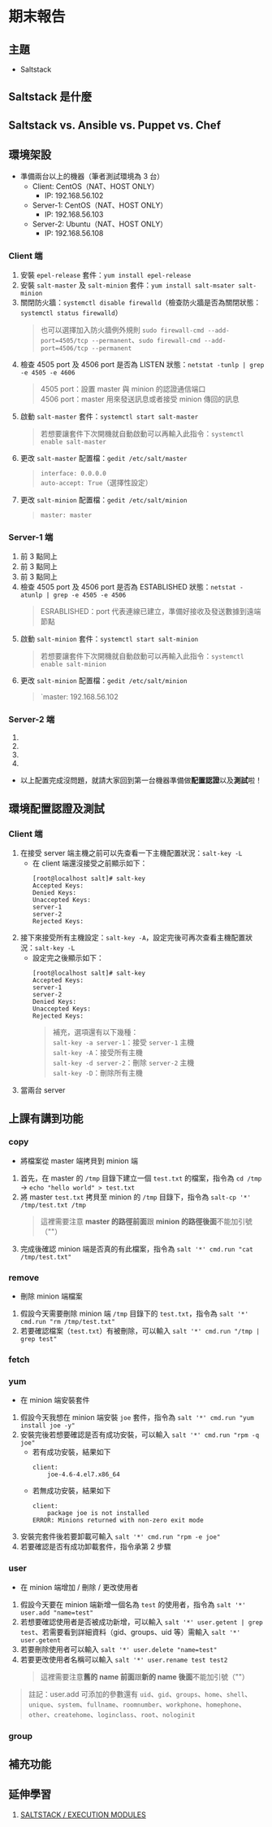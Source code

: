 # 期末報告
## 主題
* Saltstack

## Saltstack 是什麼

## Saltstack vs. Ansible vs. Puppet vs. Chef

## 環境架設
* 準備兩台以上的機器（筆者測試環境為 3 台）
    * Client: CentOS（NAT、HOST ONLY）
        * IP: 192.168.56.102
    * Server-1: CentOS（NAT、HOST ONLY）
        * IP: 192.168.56.103
    * Server-2: Ubuntu（NAT、HOST ONLY）
        * IP: 192.168.56.108

### Client 端
1. 安裝 `epel-release` 套件：`yum install epel-release`
2. 安裝 `salt-master` 及 `salt-minion` 套件：`yum install salt-msater salt-minion`
3. 關閉防火牆：`systemctl disable firewalld`（檢查防火牆是否為關閉狀態：`systemctl status firewalld`）
    > 也可以選擇加入防火牆例外規則 `sudo firewall-cmd --add-port=4505/tcp --permanent`、`sudo firewall-cmd --add-port=4506/tcp --permanent`
4. 檢查 4505 port 及 4506 port 是否為 LISTEN 狀態：`netstat -tunlp | grep -e 4505 -e 4606`
    > 4505 port：設置 master 與 minion 的認證通信端口<br>
    > 4506 port：master 用來發送訊息或者接受 minion 傳回的訊息
5. 啟動 `salt-master` 套件：`systemctl start salt-master`
    > 若想要讓套件下次開機就自動啟動可以再輸入此指令：`systemctl enable salt-master`
6. 更改 `salt-master` 配置檔：`gedit /etc/salt/master`
    > `interface: 0.0.0.0`<br>
    > `auto-accept: True`（選擇性設定）
7. 更改 `salt-minion` 配置檔：`gedit /etc/salt/minion`
    > `master: master`

### Server-1 端
1. 前 3 點同上
2. 前 3 點同上
3. 前 3 點同上
4. 檢查 4505 port 及 4506 port 是否為 ESTABLISHED 狀態：`netstat -atunlp | grep -e 4505 -e 4506`
    > ESRABLISHED：port 代表連線已建立，準備好接收及發送數據到遠端節點
5. 啟動 `salt-minion` 套件：`systemctl start salt-minion`
    > 若想要讓套件下次開機就自動啟動可以再輸入此指令：`systemctl enable salt-minion`
6. 更改 `salt-minion` 配置檔：`gedit /etc/salt/minion`
    > `master: 192.168.56.102

### Server-2 端
1. 
2. 
3. 
4. 

* 以上配置完成沒問題，就請大家回到第一台機器準備做**配置認證**以及**測試**啦！

## 環境配置認證及測試
### Client 端
1. 在接受 server 端主機之前可以先查看一下主機配置狀況：`salt-key -L`
    * 在 client 端還沒接受之前顯示如下：
        ```
        [root@localhost salt]# salt-key
        Accepted Keys:
        Denied Keys:
        Unaccepted Keys:
        server-1
        server-2
        Rejected Keys:
        ```
2. 接下來接受所有主機設定：`salt-key -A`，設定完後可再次查看主機配置狀況：`salt-key -L`
    * 設定完之後顯示如下：
        ```
        [root@localhost salt]# salt-key
        Accepted Keys:
        server-1
        server-2
        Denied Keys:
        Unaccepted Keys:
        Rejected Keys:
        ```
        > 補充，選項還有以下幾種：<br>
        `salt-key -a server-1`：接受 `server-1` 主機<br>
        `salt-key -A`：接受所有主機<br>
        `salt-key -d server-2`：刪除 `server-2` 主機<br>
        `salt-key -D`：刪除所有主機
3. 當兩台 server


## 上課有講到功能
### copy
* 將檔案從 master 端拷貝到 minion 端
1. 首先，在 master 的 `/tmp` 目錄下建立一個 `test.txt` 的檔案，指令為 `cd /tmp` -> `echo "hello world" > test.txt`
2. 將 master `test.txt` 拷貝至 minion 的 `/tmp` 目錄下，指令為 `salt-cp '*' /tmp/test.txt /tmp`
    > 這裡需要注意 **master 的路徑前面**跟 **minion 的路徑後面**不能加引號（""） 
3. 完成後確認 minion 端是否真的有此檔案，指令為 `salt '*' cmd.run "cat /tmp/test.txt"`


### remove
* 刪除 minion 端檔案
1. 假設今天需要刪除 minion 端 `/tmp` 目錄下的 `test.txt`，指令為 `salt '*' cmd.run "rm /tmp/test.txt"`
2. 若要確認檔案（`test.txt`）有被刪除，可以輸入 `salt '*' cmd.run "/tmp | grep test"`

### fetch

### yum
* 在 minion 端安裝套件
1. 假設今天我想在 minion 端安裝 `joe` 套件，指令為 `salt '*' cmd.run "yum install joe -y"`
2. 安裝完後若想要確認是否有成功安裝，可以輸入 `salt '*' cmd.run "rpm -q joe"`
    * 若有成功安裝，結果如下
        ```
        client:
            joe-4.6-4.el7.x86_64
        ```
    * 若無成功安裝，結果如下
        ```
        client:
            package joe is not installed
        ERROR: Minions returned with non-zero exit mode
        ```
3. 安裝完套件後若要卸載可輸入 `salt '*' cmd.run "rpm -e joe"`
4. 若要確認是否有成功卸載套件，指令承第 2 步驟

### user
* 在 minion 端增加 / 刪除 / 更改使用者
1. 假設今天要在 minion 端新增一個名為 `test` 的使用者，指令為 `salt '*' user.add "name=test"`
2. 若想要確認使用者是否被成功新增，可以輸入 `salt '*' user.getent | grep test`、若需要看到詳細資料（gid、groups、uid 等）需輸入 `salt '*' user.getent`
3. 若要刪除使用者可以輸入 `salt '*' user.delete "name=test"`
4. 若要更改使用者名稱可以輸入 `salt '*' user.rename test test2`
    > 這裡需要注意**舊的 name 前面**跟**新的 name 後面**不能加引號（""） 
> 註記：user.add 可添加的參數還有 `uid`、`gid`、`groups`、`home`、`shell`、`unique`、`system`、`fullname`、`roomnumber`、`workphone`、`homephone`、`other`、`createhome`、`loginclass`、`root`、`nologinit`


### group

## 補充功能

## 延伸學習
1. [SALTSTACK / EXECUTION MODULES](https://docs.saltstack.com/en/latest/ref/modules/all/index.html)